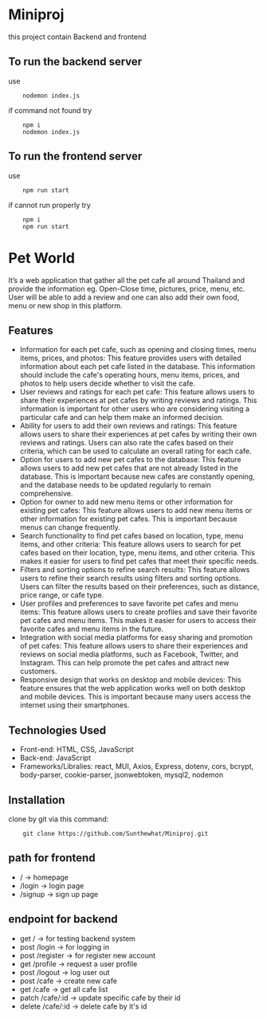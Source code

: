 # Miniproj

this project contain Backend and frontend

## To run the backend server

use

```
    nodemon index.js
```

if command not found try

```
    npm i
    nodemon index.js
```

## To run the frontend server

use

```
    npm run start
```

if cannot run properly try

```
    npm i
    npm run start
```

# Pet World

It’s a web application that gather all the pet cafe all around Thailand and provide the information eg. Open-Close time, pictures, price, menu, etc. User will be able to add a review and one can also add their own food, menu or new shop in this platform.

## Features

- Information for each pet cafe, such as opening and closing times, menu items, prices, and
  photos: This feature provides users with detailed information about each pet cafe listed in the database. This information should include the cafe's operating hours, menu items, prices, and photos to help users decide whether to visit the cafe.
- User reviews and ratings for each pet cafe: This feature allows users to share their experiences at pet cafes by writing reviews and ratings. This information is important for other users who are considering visiting a particular cafe and can help them make an informed decision.
- Ability for users to add their own reviews and ratings: This feature allows users to share their experiences at pet cafes by writing their own reviews and ratings. Users can also rate the cafes based on their criteria, which can be used to calculate an overall rating for each cafe.
- Option for users to add new pet cafes to the database: This feature allows users to add new pet cafes that are not already listed in the database. This is important because new cafes are constantly opening, and the database needs to be updated regularly to remain comprehensive.
- Option for owner to add new menu items or other information for existing pet cafes: This feature allows users to add new menu items or other information for existing pet cafes. This is important because menus can change frequently.
- Search functionality to find pet cafes based on location, type, menu items, and other criteria: This feature allows users to search for pet cafes based on their location, type, menu items, and other criteria. This makes it easier for users to find pet cafes that meet their specific needs.
- Filters and sorting options to refine search results: This feature allows users to refine their search results using filters and sorting options. Users can filter the results based on their preferences, such as distance, price range, or cafe type.
- User profiles and preferences to save favorite pet cafes and menu items: This feature allows users to create profiles and save their favorite pet cafes and menu items. This makes it easier for users to access their favorite cafes and menu items in the future.
- Integration with social media platforms for easy sharing and promotion of pet cafes: This feature allows users to share their experiences and reviews on social media platforms, such as Facebook, Twitter, and Instagram. This can help promote the pet cafes and attract new customers.
- Responsive design that works on desktop and mobile devices: This feature ensures that the web application works well on both desktop and mobile devices. This is important because many users access the internet using their smartphones.

## Technologies Used

- Front-end: HTML, CSS, JavaScript
- Back-end: JavaScript
- Frameworks/Libralies: react, MUI, Axios, Express, dotenv, cors, bcrypt, body-parser, cookie-parser, jsonwebtoken, mysql2, nodemon

## Installation

clone by git via this command:

```
    git clone https://github.com/Sunthewhat/Miniproj.git
```

## path for frontend

- / -> homepage
- /login -> login page
- /signup -> sign up page

## endpoint for backend

- get / -> for testing backend system
- post /login -> for logging in
- post /register -> for register new account
- get /profile -> request a user profile
- post /logout -> log user out
- post /cafe -> create new cafe
- get /cafe -> get all cafe list
- patch /cafe/:id -> update specific cafe by their id
- delete /cafe/:id -> delete cafe by it's id
